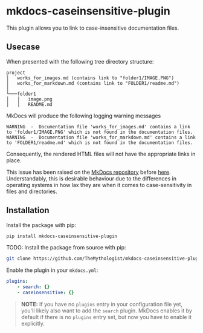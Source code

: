 # mkdocs-caseinsensitive-plugin

This plugin allows you to link to case-insensitive documentation files.

## Usecase

When presented with the following tree directory structure:

```
project
│   works_for_images.md (contains link to "folder1/IMAGE.PNG")
│   works_for_markdown.md (contains link to "FOLDER1/readme.md")
│
└───folder1
│   │   image.png
│   │   README.md
```

MkDocs will produce the following logging warning messages

```
WARNING  -  Documentation file 'works_for_images.md' contains a link to 'folder1/IMAGE.PNG' which is not found in the documentation files.
WARNING  -  Documentation file 'works_for_markdown.md' contains a link to 'FOLDER1/readme.md' which is not found in the documentation files.
```

Consequently, the rendered HTML files will not have the appropriate links in place.

This issue has been raised on the [MkDocs repository](https://github.com/mkdocs/mkdocs) before [here](https://github.com/mkdocs/mkdocs/issues/1810). Understandably, this is desirable behaviour due to the differences in operating systems in how lax they are when it comes to case-sensitivity in files and directories.

## Installation

Install the package with pip:

```bash
pip install mkdocs-caseinsensitive-plugin
```

TODO:
Install the package from source with pip:

```bash
git clone https://github.com/TheMythologist/mkdocs-caseinsensitive-plugin.git
```

Enable the plugin in your `mkdocs.yml`:

```yml
plugins:
    - search: {}
    - caseinsensitive: {}
```

> **NOTE:** If you have no `plugins` entry in your configuration file yet, you'll likely also want to add the `search` plugin. MkDocs enables it by default if there is no `plugins` entry set, but now you have to enable it explicitly.
